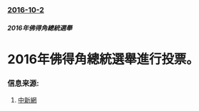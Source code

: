 ### [2016-10-2](/zh/news/2016/10/2/index.md)

##### 2016年佛得角總統選舉
# 2016年佛得角總統選舉進行投票。 




### 信息来源:

1. [中新網](http://www.chinanews.com/gj/2016/10-03/8021832.shtml)
